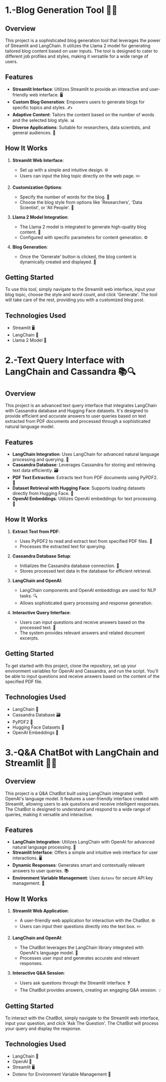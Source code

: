 # 1.-Blog Generation Tool 🤖📝

## Overview
This project is a sophisticated blog generation tool that leverages the power of Streamlit and LangChain. It utilizes the Llama 2 model for generating tailored blog content based on user inputs. The tool is designed to cater to different job profiles and styles, making it versatile for a wide range of users.

## Features
- **Streamlit Interface**: Utilizes Streamlit to provide an interactive and user-friendly web interface. 🖥️
- **Custom Blog Generation**: Empowers users to generate blogs for specific topics and styles. ✍️
- **Adaptive Content**: Tailors the content based on the number of words and the selected blog style. 📊
- **Diverse Applications**: Suitable for researchers, data scientists, and general audiences. 👥

## How It Works
1. **Streamlit Web Interface**: 
   - Set up with a simple and intuitive design. 🌐
   - Users can input the blog topic directly on the web page. ✏️

2. **Customization Options**:
   - Specify the number of words for the blog. 📝
   - Choose the blog style from options like 'Researchers', 'Data Scientist', or 'All People'. 🎨

3. **Llama 2 Model Integration**:
   - The Llama 2 model is integrated to generate high-quality blog content. 🧠
   - Configured with specific parameters for content generation. ⚙️

4. **Blog Generation**:
   - Once the 'Generate' button is clicked, the blog content is dynamically created and displayed. 🚀

## Getting Started
To use this tool, simply navigate to the Streamlit web interface, input your blog topic, choose the style and word count, and click 'Generate'. The tool will take care of the rest, providing you with a customized blog post.

## Technologies Used
- Streamlit 🖥️
- LangChain 🧬
- Llama 2 Model 🤖

# 2.-Text Query Interface with LangChain and Cassandra 📚🔍

## Overview
This project is an advanced text query interface that integrates LangChain with Cassandra database and Hugging Face datasets. It's designed to provide efficient and accurate answers to user queries based on text extracted from PDF documents and processed through a sophisticated natural language model.

## Features
- **LangChain Integration**: Uses LangChain for advanced natural language processing and querying. 🧬
- **Cassandra Database**: Leverages Cassandra for storing and retrieving text data efficiently. 🗃️
- **PDF Text Extraction**: Extracts text from PDF documents using PyPDF2. 📖
- **Dataset Retrieval with Hugging Face**: Supports loading datasets directly from Hugging Face. 🤗
- **OpenAI Embeddings**: Utilizes OpenAI embeddings for text processing. 🤖

## How It Works
1. **Extract Text from PDF**:
   - Uses PyPDF2 to read and extract text from specified PDF files. 📘
   - Processes the extracted text for querying.

2. **Cassandra Database Setup**:
   - Initializes the Cassandra database connection. 💽
   - Stores processed text data in the database for efficient retrieval.

3. **LangChain and OpenAI**:
   - LangChain components and OpenAI embeddings are used for NLP tasks. 🔍
   - Allows sophisticated query processing and response generation.

4. **Interactive Query Interface**:
   - Users can input questions and receive answers based on the processed text. 💬
   - The system provides relevant answers and related document excerpts.

## Getting Started
To get started with this project, clone the repository, set up your environment variables for OpenAI and Cassandra, and run the script. You'll be able to input questions and receive answers based on the content of the specified PDF file.

## Technologies Used
- LangChain 🧬
- Cassandra Database 🗃️
- PyPDF2 📖
- Hugging Face Datasets 🤗
- OpenAI Embeddings 🤖

# 3.-Q&A ChatBot with LangChain and Streamlit 🤖💬

## Overview
This project is a Q&A ChatBot built using LangChain integrated with OpenAI's language model. It features a user-friendly interface created with Streamlit, allowing users to ask questions and receive intelligent responses. The ChatBot is designed to understand and respond to a wide range of queries, making it versatile and interactive.

## Features
- **LangChain Integration**: Utilizes LangChain with OpenAI for advanced natural language processing. 🧬
- **Streamlit Interface**: Offers a simple and intuitive web interface for user interactions. 🖥️
- **Dynamic Responses**: Generates smart and contextually relevant answers to user queries. 📚
- **Environment Variable Management**: Uses `dotenv` for secure API key management. 🔑

## How It Works
1. **Streamlit Web Application**:
   - A user-friendly web application for interaction with the ChatBot. 🌐
   - Users can input their questions directly into the text box. ✏️

2. **LangChain and OpenAI**: 
   - The ChatBot leverages the LangChain library integrated with OpenAI's language model. 🧠
   - Processes user input and generates accurate and relevant responses.

3. **Interactive Q&A Session**: 
   - Users ask questions through the Streamlit interface. ❓
   - The ChatBot provides answers, creating an engaging Q&A session. 💡

## Getting Started
To interact with the ChatBot, simply navigate to the Streamlit web interface, input your question, and click 'Ask The Question'. The ChatBot will process your query and display the response.

## Technologies Used
- LangChain 🧬
- OpenAI 🤖
- Streamlit 🖥️
- Dotenv for Environment Variable Management 🔑

